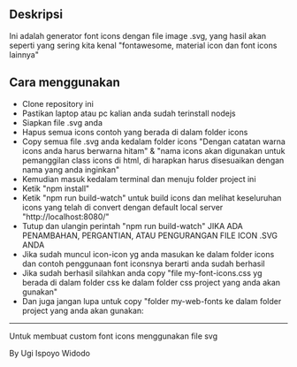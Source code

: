 <h2>Deskripsi</h2>

<p>Ini adalah generator font icons dengan file image .svg, yang hasil akan seperti yang sering kita kenal "fontawesome, material icon dan font icons lainnya"</p>

<h2>Cara menggunakan</h2>

<ul>
    <li>Clone repository ini</li>
    <li>Pastikan laptop atau pc kalian anda sudah terinstall nodejs</li>
    <li>Siapkan file .svg anda</li>
    <li>Hapus semua icons contoh yang berada di dalam folder icons</li>
    <li>Copy semua file .svg anda kedalam folder icons "Dengan catatan warna icons anda harus berwarna hitam" & "nama icons akan digunakan untuk pemanggilan class icons di html, di harapkan harus disesuaikan dengan nama yang anda inginkan"</li>
    <li>Kemudian masuk kedalam terminal dan menuju folder project ini</li>
    <li>Ketik "npm install"</li>
    <li>Ketik "npm run build-watch" untuk build icons dan melihat keseluruhan icons yang telah di convert dengan default local server "http://localhost:8080/"</li>
    <li>Tutup dan ulangin perintah "npm run build-watch" JIKA ADA PENAMBAHAN, PERGANTIAN, ATAU PENGURANGAN FILE ICON .SVG ANDA</li>
    <li>Jika sudah muncul icon-icon yg anda masukan ke dalam folder icons dan contoh penggunaan font iconsnya berarti anda sudah berhasil</li>
    <li>Jika sudah berhasil silahkan anda copy "file my-font-icons.css yg berada di dalam folder css ke dalam folder css project yang anda akan gunakan"</li>
    <li>Dan juga jangan lupa untuk copy "folder my-web-fonts ke dalam folder project yang anda akan gunakan:</li>
</ul>
<hr/>
<p>Untuk membuat custom font icons menggunakan file svg</p>
<span>By Ugi Ispoyo Widodo</span>
